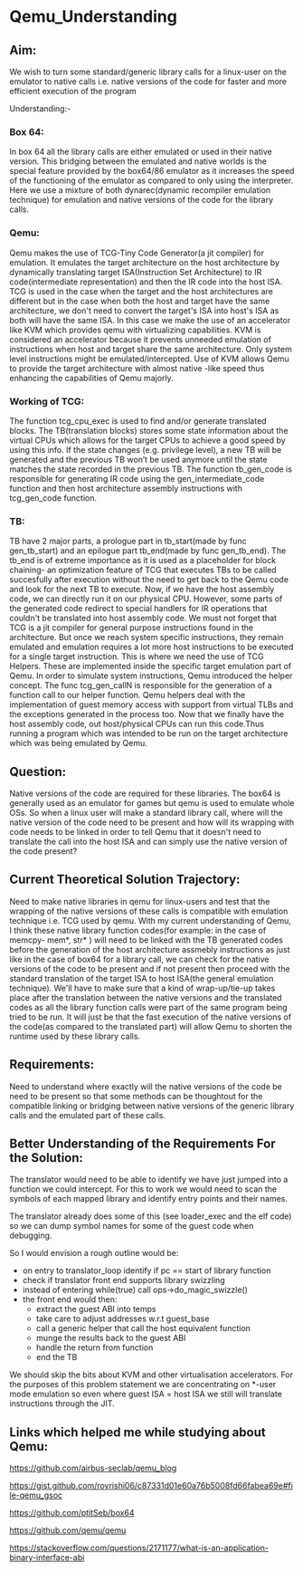 # Qemu_Understanding
## Aim:
We wish to turn some standard/generic library calls for a linux-user on the emulator to native calls i.e. native versions of the code for faster and more efficient execution of the program
 
Understanding:-
### Box 64:
In box 64 all the library calls are either emulated or used in their native version. This bridging between the emulated and native worlds is the special feature provided by the box64/86 emulator as it increases the speed of the functioning of the emulator as compared to only using the interpreter. Here we use a mixture of both dynarec(dynamic recompiler emulation technique) for emulation and native versions of the code for the library calls.
### Qemu:
Qemu makes the use of TCG-Tiny Code Generator(a jit compiler) for emulation. It emulates the target architecture on the host architecture by dynamically translating target ISA(Instruction Set Architecture) to  IR code(intermediate representation) and then the IR code into the host ISA.
TCG is used in the case when the target and the host architectures are different but in the case when both the host and target have the same architecture, we don't need to convert the target's ISA into host's ISA as both will have the same ISA. In this case we make the use of an accelerator like KVM which provides qemu with virtualizing capabilities. KVM is considered an accelerator because it prevents unneeded emulation of instructions when host and target share the same architecture. Only system level instructions might be emulated/intercepted. Use of KVM allows Qemu to provide the target architecture with almost native -like speed thus enhancing the capabilities of Qemu majorly. 
### Working of TCG:
The function tcg_cpu_exec is used to find and/or generate translated blocks. The TB(translation blocks) stores some state information about the virtual CPUs which allows for the target CPUs to achieve a good speed by using this info. If the state changes (e.g. privilege level), a new TB will be generated and the previous TB won’t be used anymore until the state matches the state recorded in the previous TB. 
The function tb_gen_code is responsible for generating IR code using the gen_intermediate_code function and then host architecture assembly instructions with tcg_gen_code function.
### TB: 
TB have 2 major parts, a prologue part in tb_start(made by func gen_tb_start) and an epilogue part tb_end(made by func gen_tb_end). The tb_end is of extreme importance as it is used as a placeholder for block chaining- an optimization feature of TCG that executes TBs to be called succesfully after execution without the need to get back to the Qemu code and look for the next TB to execute. 
Now, if we have the host assembly code, we can directly run it on our physical CPU. However, some parts of the generated code redirect to special handlers for IR operations that couldn't be translated into host assembly code.
We must not forget that TCG is a jit compiler for general purpose instructions found in the architecture. But once we reach system specific instructions, they remain emulated and emulation requires a lot more host instructions to be executed for a single target instruction. This is where we need the use of TCG Helpers. These are implemented inside the specific target emulation part of Qemu. In order to simulate system instructions, Qemu introduced the helper concept. The func tcg_gen_callN is responsible for the generation of a function call to our helper function. Qemu helpers deal with the implementation of guest memory access with support from virtual TLBs and the exceptions generated in the process too. Now that we finally have the host assembly code, out host/physical CPUs can run this code.Thus running a program which was intended to be run on the target architecture which was being emulated by Qemu.

## Question:
Native versions of the code are required for these libraries. The box64 is generally used as an emulator for games but qemu is used to emulate whole OSs. So when a linux user will make a standard library call, where will the native version of the code need to be present and how will its wrapping with code needs to be linked in order to tell Qemu that it doesn't need to translate the call into the host ISA and can simply use the native version of the code present?  

## Current Theoretical Solution Trajectory:
Need to make native libraries in qemu for linux-users and test that the wrapping of the native versions of these calls is compatible with emulation technique i.e. TCG used by qemu. With my current understanding of Qemu, I think these native library function codes(for example: in the case of memcpy- mem*, str* ) will need to be linked with the TB generated codes before the generation of the host architecture assmebly instructions as just like in the case of box64 for a library call, we can check for the native versions of the code to be present and if not present then proceed with the standard translation of the target ISA to host ISA(the general emulation technique). We'll have to make sure that a kind of wrap-up/tie-up takes place after the translation between the native versions and the translated codes as all the library function calls were part of the same program being tried to be run. It will just be that the fast execution of the native versions of the code(as compared to the translated part) will allow Qemu to shorten the runtime used by these library calls. 

## Requirements:
Need to understand where exactly will the native versions of the code be need to be present so that some methods can be thoughtout for the compatible linking or bridging between native versions of the generic library calls and the emulated part of these calls. 

## Better Understanding of the Requirements For the Solution:
The translator would need to be able to identify we have just jumped
into a function we could intercept. For this to work we would need to
scan the symbols of each mapped library and identify entry points and
their names.

The translator already does some of this (see loader_exec and the elf
code) so we can dump symbol names for some of the guest code when
debugging.

So I would envision a rough outline would be:

  - on entry to translator_loop identify if pc == start of library
    function
  - check if translator front end supports library swizzling
  - instead of entering while(true) call ops->do_magic_swizzle()
  - the front end would then:
    - extract the guest ABI into temps
    - take care to adjust addresses w.r.t guest_base
    - call a generic helper that call the host equivalent function
    - munge the results back to the guest ABI
    - handle the return from function
    - end the TB
   
We should skip the bits about KVM and other virtualisation accelerators.
For the purposes of this problem statement we are concentrating on *-user mode
emulation so even where guest ISA = host ISA we still will translate
instructions through the JIT.

## Links which helped me while studying about Qemu:
https://github.com/airbus-seclab/qemu_blog

https://gist.github.com/royrishi06/c87331d01e60a76b5008fd66fabea69e#file-qemu_gsoc

https://github.com/ptitSeb/box64

https://github.com/qemu/qemu

https://stackoverflow.com/questions/2171177/what-is-an-application-binary-interface-abi
